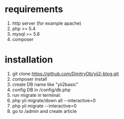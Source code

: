 # requirements

1. http server (for example apache)
2. php >= 5.4
3. mysql >= 5.6
4. composer

# installation
1. git clone https://github.com/DmitryOb/yii2-blog.git
2. composer install
3. create DB name like "yii2basic"
4. config DB in /config/db.php
5. run migrate in terminal:
6. php yii migrate/down all --interactive=0
7. php yii migrate --interactive=0
8. go to /admin and create article